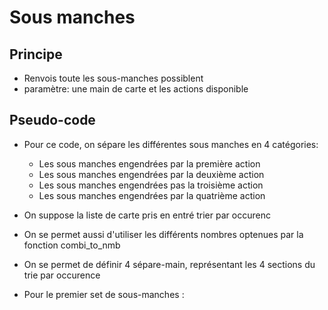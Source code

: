 # Sous manches

## Principe

* Renvois toute les sous-manches possiblent
* paramètre: une main de carte et les actions disponible

## Pseudo-code

* Pour ce code, on sépare les différentes sous manches en 4 catégories:
    * Les sous manches engendrées par la première action
    * Les sous manches engendrées par la deuxième action
    * Les sous manches engendrées pas la troisième action
    * Les sous manches engendrées par la quatrième action

* On suppose la liste de carte pris en entré trier par occurenc
* On se permet aussi d'utiliser les différents nombres optenues par la fonction combi_to_nmb
* On se permet de définir 4 sépare-main, représentant les 4 sections du trie par occurence

* Pour le premier set de sous-manches :

